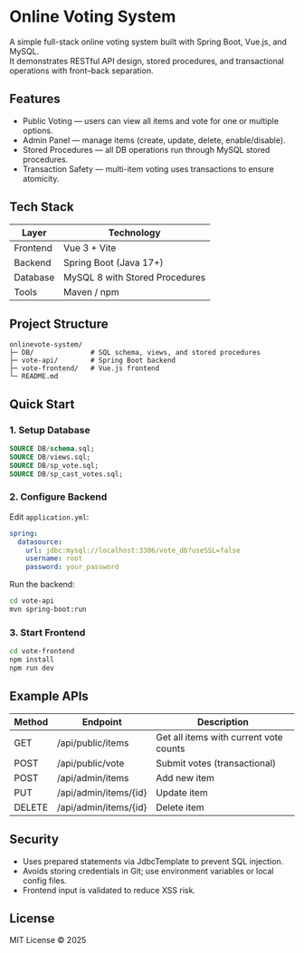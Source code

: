 # Online Voting System

A simple full-stack online voting system built with Spring Boot, Vue.js, and MySQL.  
It demonstrates RESTful API design, stored procedures, and transactional operations with front–back separation.

## Features

- Public Voting — users can view all items and vote for one or multiple options.
- Admin Panel — manage items (create, update, delete, enable/disable).
- Stored Procedures — all DB operations run through MySQL stored procedures.
- Transaction Safety — multi-item voting uses transactions to ensure atomicity.

## Tech Stack

| Layer | Technology |
|-------|-------------|
| Frontend | Vue 3 + Vite |
| Backend | Spring Boot (Java 17+) |
| Database | MySQL 8 with Stored Procedures |
| Tools | Maven / npm |

## Project Structure

```
onlinevote-system/
├─ DB/              # SQL schema, views, and stored procedures
├─ vote-api/        # Spring Boot backend
├─ vote-frontend/   # Vue.js frontend
└─ README.md
```

## Quick Start

### 1. Setup Database
```sql
SOURCE DB/schema.sql;
SOURCE DB/views.sql;
SOURCE DB/sp_vote.sql;
SOURCE DB/sp_cast_votes.sql;
```

### 2. Configure Backend
Edit `application.yml`:
```yaml
spring:
  datasource:
    url: jdbc:mysql://localhost:3306/vote_db?useSSL=false
    username: root
    password: your_password
```

Run the backend:
```bash
cd vote-api
mvn spring-boot:run
```

### 3. Start Frontend
```bash
cd vote-frontend
npm install
npm run dev
```

## Example APIs

| Method | Endpoint | Description |
|--------|-----------|-------------|
| GET | /api/public/items | Get all items with current vote counts |
| POST | /api/public/vote | Submit votes (transactional) |
| POST | /api/admin/items | Add new item |
| PUT | /api/admin/items/{id} | Update item |
| DELETE | /api/admin/items/{id} | Delete item |

## Security

- Uses prepared statements via JdbcTemplate to prevent SQL injection.
- Avoids storing credentials in Git; use environment variables or local config files.
- Frontend input is validated to reduce XSS risk.

## License

MIT License © 2025
